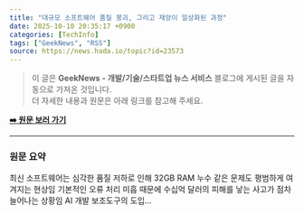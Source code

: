 ```yaml
---
title: "대규모 소프트웨어 품질 붕괴, 그리고 재앙이 일상화된 과정"
date: 2025-10-10 20:35:17 +0900
categories: [TechInfo]
tags: ["GeekNews", "RSS"]
source: https://news.hada.io/topic?id=23573
---
```

> 이 글은 **GeekNews - 개발/기술/스타트업 뉴스 서비스** 블로그에 게시된 글을 자동으로 가져온 것입니다. <br>
> 더 자세한 내용과 원문은 아래 링크를 참고해 주세요.

[**➡️ 원문 보러 가기**](https://news.hada.io/topic?id=23573)

---

### 원문 요약
최신 소프트웨어는 심각한 품질 저하로 인해 32GB RAM 누수 같은 문제도 평범하게 여겨지는 현상임 기본적인 오류 처리 미흡 때문에 수십억 달러의 피해를 낳는 사고가 점차 늘어나는 상황임 AI 개발 보조도구의 도입...

